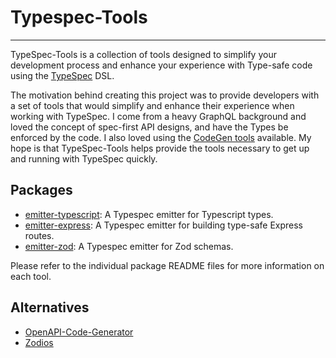 # Typespec-Tools

---

TypeSpec-Tools is a collection of tools designed to simplify your development process and enhance your experience with Type-safe code using the [TypeSpec](https://typespec.io) DSL.

The motivation behind creating this project was to provide developers with a set of tools that would simplify and enhance their experience when working with TypeSpec. I come from a heavy GraphQL background and loved the concept of spec-first API designs, and have the Types be enforced by the code. I also loved using the [CodeGen tools](https://the-guild.dev/graphql/codegen) available. My hope is that TypeSpec-Tools helps provide the tools necessary to get up and running with TypeSpec quickly.

## Packages

- [emitter-typescript](./packages/emitter-typescript/README.md): A Typespec emitter for Typescript types.
- [emitter-express](./packages/emitter-express/README.md): A Typespec emitter for building type-safe Express routes.
- [emitter-zod](./packages/emitter-zod/README.md): A Typespec emitter for Zod schemas.

Please refer to the individual package README files for more information on each tool.

## Alternatives

- [OpenAPI-Code-Generator](https://github.com/mnahkies/openapi-code-generator)
- [Zodios](https://www.zodios.org/)
